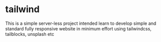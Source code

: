 # tailwind
This is a simple server-less project intended learn to develop simple and standard fully responsive website in minimum effort using tailwindcss, tailblocks, unsplash etc
